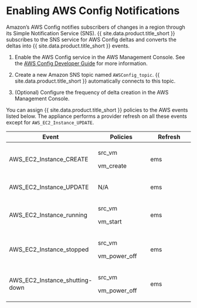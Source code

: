 # Enabling AWS Config Notifications

Amazon’s AWS Config notifies subscribers of changes in a region through
its Simple Notification Service (SNS). {{ site.data.product.title_short }} subscribes to the
SNS service for AWS Config deltas and converts the deltas into
{{ site.data.product.title_short }} events.

1.  Enable the AWS Config service in the AWS Management Console. See the
    [AWS Config Developer
    Guide](http://aws.amazon.com/documentation/config/) for more
    information.

2.  Create a new Amazon SNS topic named `AWSConfig_topic`.
    {{ site.data.product.title_short }} automatically connects to this topic.

3.  (Optional) Configure the frequency of delta creation in the AWS
    Management Console.

You can assign {{ site.data.product.title_short }} policies to the AWS events listed
below. The appliance performs a provider refresh on all these events
except for `AWS_EC2_Instance_UPDATE`.

<table>
<colgroup>
<col style="width: 33%" />
<col style="width: 33%" />
<col style="width: 33%" />
</colgroup>
<thead>
<tr class="header">
<th>Event</th>
<th>Policies</th>
<th>Refresh</th>
</tr>
</thead>
<tbody>
<tr class="odd">
<td><p>AWS_EC2_Instance_CREATE</p></td>
<td><p>src_vm</p>
<p>vm_create</p></td>
<td><p>ems</p></td>
</tr>
<tr class="even">
<td><p>AWS_EC2_Instance_UPDATE</p></td>
<td><p>N/A</p></td>
<td><p>ems</p></td>
</tr>
<tr class="odd">
<td><p>AWS_EC2_Instance_running</p></td>
<td><p>src_vm</p>
<p>vm_start</p></td>
<td><p>ems</p></td>
</tr>
<tr class="even">
<td><p>AWS_EC2_Instance_stopped</p></td>
<td><p>src_vm</p>
<p>vm_power_off</p></td>
<td><p>ems</p></td>
</tr>
<tr class="odd">
<td><p>AWS_EC2_Instance_shutting-down</p></td>
<td><p>src_vm</p>
<p>vm_power_off</p></td>
<td><p>ems</p></td>
</tr>
</tbody>
</table>
